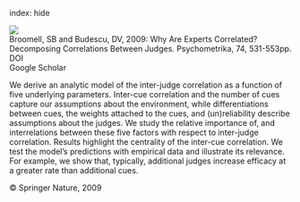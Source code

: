 index: hide

<div class="Citation">
    <div class="Citation-thumb CitationThumb-linked"  data-href="https://doi.org/10.1007/s11336-009-9118-z">
      <img src="https://static.claimspace.cloud/climate-study-static/refs/thumbs/1/Broomell_and_Budescu_2009-thumb.png" />
    </div>

  <div class="Citation-body">
    <div class="Citation-text">Broomell, SB and Budescu, DV, 2009: Why Are Experts Correlated? Decomposing Correlations Between Judges. <span class="Article-journal">Psychometrika, </span><span class="Article-volume">74, </span>531-553pp.</div>
    <div class="Citation-links">
      <div class="CitationLink" data-href="https://doi.org/10.1007/s11336-009-9118-z">
        <div class="CitationLink-icon CitationLink-Doi"></div>
        <div class="CitationLink-text">DOI</div>
      </div>
      <div class="CitationLink" data-href="https://scholar.google.com/scholar?q=10.1007/s11336-009-9118-z">
        <div class="CitationLink-icon CitationLink-Scholar"></div>
        <div class="CitationLink-text">Google Scholar</div>
      </div>
    </div>
  </div>
</div>

We derive an analytic model of the inter-judge correlation as a function of five underlying parameters. Inter-cue correlation and the number of cues capture our assumptions about the environment, while differentiations between cues, the weights attached to the cues, and (un)reliability describe assumptions about the judges. We study the relative importance of, and interrelations between these five factors with respect to inter-judge correlation. Results highlight the centrality of the inter-cue correlation. We test the model’s predictions with empirical data and illustrate its relevance. For example, we show that, typically, additional judges increase efficacy at a greater rate than additional cues.

<div class="Citation-copy">
&copy; Springer Nature, 2009
</div>